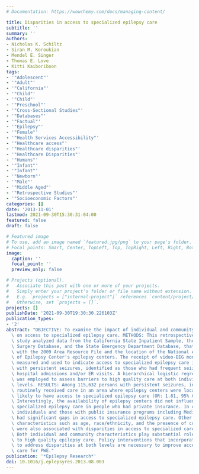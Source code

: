 ```yaml
---
# Documentation: https://wowchemy.com/docs/managing-content/

title: Disparities in access to specialized epilepsy care
subtitle: ''
summary: ''
authors:
- Nicholas K. Schiltz
- Siran M. Koroukian
- Mendel E. Singer
- Thomas E. Love
- Kitti Kaiboriboon
tags:
- '"Adolescent"'
- '"Adult"'
- '"California"'
- '"Child"'
- '"Child"'
- '"Preschool"'
- '"Cross-Sectional Studies"'
- '"Databases"'
- '"Factual"'
- '"Epilepsy"'
- '"Female"'
- '"Health Services Accessibility"'
- '"Healthcare access"'
- '"Healthcare disparities"'
- '"Healthcare Disparities"'
- '"Humans"'
- '"Infant"'
- '"Infant"'
- '"Newborn"'
- '"Male"'
- '"Middle Aged"'
- '"Retrospective Studies"'
- '"Socioeconomic Factors"'
categories: []
date: '2013-11-01'
lastmod: 2021-09-30T15:30:31-04:00
featured: false
draft: false

# Featured image
# To use, add an image named `featured.jpg/png` to your page's folder.
# Focal points: Smart, Center, TopLeft, Top, TopRight, Left, Right, BottomLeft, Bottom, BottomRight.
image:
  caption: ''
  focal_point: ''
  preview_only: false

# Projects (optional).
#   Associate this post with one or more of your projects.
#   Simply enter your project's folder or file name without extension.
#   E.g. `projects = ["internal-project"]` references `content/project/deep-learning/index.md`.
#   Otherwise, set `projects = []`.
projects: []
publishDate: '2021-09-30T19:30:30.226103Z'
publication_types:
- '2'
abstract: "OBJECTIVE: To examine the impact of individual and community characteristics\
  \ on access to specialized epilepsy care. METHODS: This retrospective cross-sectional\
  \ study analyzed data from the California State Inpatient Sample, the State Ambulatory\
  \ Surgery Database, and the State Emergency Department Database, that were linked\
  \ with the 2009 Area Resource File and the location of the National Association\
  \ of Epilepsy Center's epilepsy centers. The receipt of video-EEG monitoring was\
  \ measured and used to indicate access to specialized epilepsy care in subjects\
  \ with persistent seizures, identified as those who had frequent seizure-related\
  \ hospital admissions and/or ER visits. A hierarchical logistic regression model\
  \ was employed to assess barriers to high quality care at both individual and contextual\
  \ levels. RESULTS: Among 115,632 persons with persistent seizures, individuals who\
  \ routinely received care in an area where epilepsy centers were located were more\
  \ likely to have access to specialized epilepsy care (OR: 1.81, 95% CI: 1.20, 2.72).\
  \ Interestingly, the availability of epilepsy centers did not influence access to\
  \ specialized epilepsy care in people who had private insurance. In contrast, uninsured\
  \ individuals and those with public insurance programs including Medicaid and Medicare\
  \ had significant gaps in access to specialized epilepsy care. Other individual\
  \ characteristics such as age, race/ethnicity, and the presence of comorbid conditions\
  \ were also associated with disparities in access to specialized care in PWE. CONCLUSION:\
  \ Both individual and community characteristics play substantial roles in access\
  \ to high quality epilepsy care. Policy interventions that incorporate strategies\
  \ to address disparities at both levels are necessary to improve access to specialized\
  \ care for PWE."
publication: '*Epilepsy Research*'
doi: 10.1016/j.eplepsyres.2013.08.003
---
```

